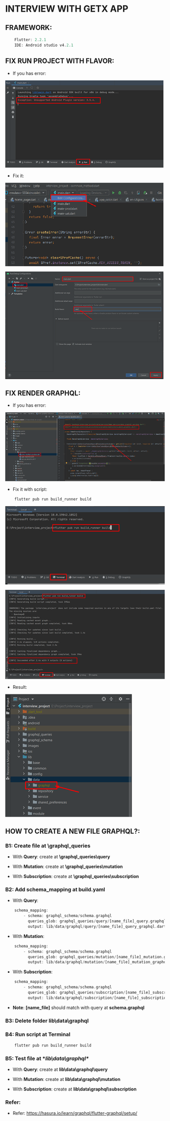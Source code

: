 # INTERVIEW WITH GETX APP


## FRAMEWORK:

```dart
	Flutter: 2.2.1
	IDE: Android studio v4.2.1
```


## FIX RUN PROJECT WITH FLAVOR:

* If you has error:

![Error_Run](https://github.com/huubao2309/interview_project/blob/main/images/error_run.png)

* Fix it:

![Change_config](https://github.com/huubao2309/interview_project/blob/main/images/edit_config.png)

![fix_error](https://github.com/huubao2309/interview_project/blob/main/images/fix_error.png)


## FIX RENDER GRAPHQL:

* If you has error:

![error_graphql](https://github.com/huubao2309/interview_project/blob/main/images/graphql/error_graphql.png)

* Fix it with script:

```dart
	flutter pub run build_runner build
```

![run_script](https://github.com/huubao2309/interview_project/blob/main/images/graphql/run_script.png)

![run_script_success](https://github.com/huubao2309/interview_project/blob/main/images/graphql/run_script_success.png)

* Result:

![show_data_folder](https://github.com/huubao2309/interview_project/blob/main/images/graphql/show_data_folder.png)


## HOW TO CREATE A NEW FILE GRAPHQL?:

### B1: Create file at **\graphql_queries**

- With **Query**: create at **\graphql_queries\query**

- With **Mutation**: create at **\graphql_queries\mutation**

- With **Subscription**: create at **\graphql_queries\subscription**


### B2: Add **schema_mapping** at **build.yaml**

- With **Query**:

```dart
	schema_mapping:
		- schema: graphql_schema/schema.graphql
		  queries_glob: graphql_queries/query/[name_file]_query.graphql
		  output: lib/data/graphql/query/[name_file]_query_graphql.dart
```	

- With **Mutation**:

```dart
	schema_mapping:
		- schema: graphql_schema/schema.graphql
		  queries_glob: graphql_queries/mutation/[name_file]_mutation.graphql
		  output: lib/data/graphql/mutation/[name_file]_mutation_graphql.dart
```	

- With **Subscription**:

```dart
	schema_mapping:
		- schema: graphql_schema/schema.graphql
		  queries_glob: graphql_queries/subscription/[name_file]_subscription.graphql
		  output: lib/data/graphql/subscription/[name_file]_subscription_graphql.dart
```	

- **Note**: **[name_file]** should match with query at **schema.graphql**

### B3: Delete folder **lib\data\graphql**

### B4: Run script at Terminal

```dart
	flutter pub run build_runner build
```

### B5: Test file at **lib\data\graphql\**

- With **Query**: create at **lib\data\graphql\query**

- With **Mutation**: create at **lib\data\graphql\mutation**

- With **Subscription**: create at **lib\data\graphql\subscription**

### Refer:
- Refer: https://hasura.io/learn/graphql/flutter-graphql/setup/

